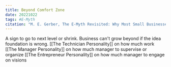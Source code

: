 ```yaml
---
title: Beyond Comfort Zone
date: 20221022
tags: #E-Myth
citation: "M. E. Gerber, The E-Myth Revisited: Why Most Small Businesses Don’t Work and What to Do About It. Harper Collins, 2009."
---
```


A sign to go to next level or shrink. Business can't grow beyond if the idea foundation is wrong.
[[The Technician Personality]] on how much work
[[The Manager Personality]] on how much manager to supervise or organize
[[The Entrepreneur Personality]] on how much manager to engage on visions